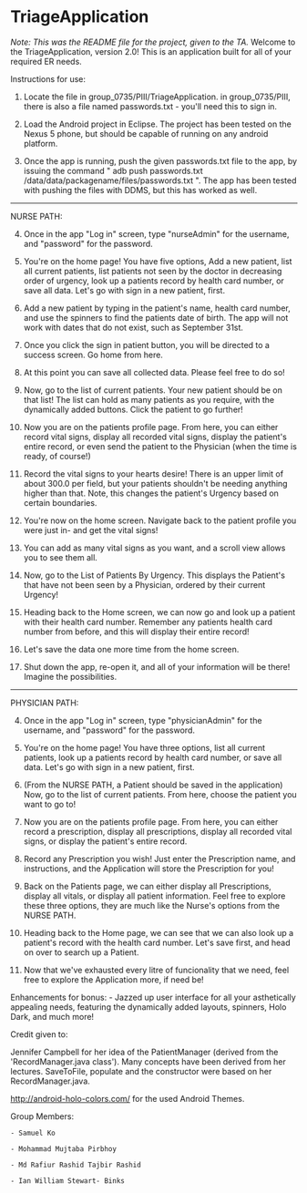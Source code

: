 TriageApplication
=================
*Note: This was the README file for the project, given to the TA.*
Welcome to the TriageApplication, version 2.0! This is an application built for all of your required ER needs.

Instructions for use:

1. Locate the file in group_0735/PIII/TriageApplication. in group_0735/PIII, there is also a file named passwords.txt - you'll need this to sign in.

2. Load the Android project in Eclipse. The project has been tested on the Nexus 5 phone, but should be capable of running on any android platform.

3. Once the app is running, push the given passwords.txt file to the app, by
   issuing the command " adb push passwords.txt /data/data/packagename/files/passwords.txt ".
   The app has been tested with pushing the files with DDMS, but this has worked as well.

------------------------------------------------------------------------------------------------------------------------------------------------------------------------------------
NURSE PATH:

4. Once in the app "Log in" screen, type "nurseAdmin" for the username, and "password" for the password.

5. You're on the home page! You have five options, Add a new patient, list all current patients, list patients not seen by the doctor in decreasing order of urgency, look up a patients record by health card number, or save all data. Let's go with sign in a new patient, first.


6. Add a new patient by typing in the patient's name, health card number, and use the spinners to find the patients
   date of birth. The app will not work with dates that do not exist, such as September 31st.

7. Once you click the sign in patient button, you will be directed to a success screen. Go home from here.

8. At this point you can save all collected data. Please feel free to do so!

9. Now, go to the list of current patients. Your new patient should be on that list! The list can hold as many patients as
   you require, with the dynamically added buttons. Click the patient to go further!

10. Now you are on the patients profile page. From here, you can either record vital signs, display all recorded vital signs, display the patient's entire record, or even send the patient to the Physician (when the time is ready, of course!)

11. Record the vital signs to your hearts desire! There is an upper limit of about 300.0 per field, but your patients
    shouldn't be needing anything higher than that. Note, this changes the patient's Urgency based on certain boundaries.

12. You're now on the home screen. Navigate back to the patient profile you were just in- and get the vital signs!

13. You can add as many vital signs as you want, and a scroll view allows you to see them all.

14. Now, go to the List of Patients By Urgency. This displays the Patient's that have not been seen by a Physician, ordered by their current Urgency!

15. Heading back to the Home screen, we can now go and look up a patient with their health card number. Remember any patients health card number from before, and this will display their entire record!

16. Let's save the data one more time from the home screen.

17. Shut down the app, re-open it, and all of your information will be there! Imagine the possibilities.

------------------------------------------------------------------------------------------------------------------------------------------------------------------------------------

PHYSICIAN PATH:

4. Once in the app "Log in" screen, type "physicianAdmin" for the username, and "password" for the password.

5. You're on the home page! You have three options, list all current patients, look up a patients record by health card number, or save all data. Let's go with sign in a new patient, first.

6. (From the NURSE PATH, a Patient should be saved in the application) Now, go to the list of current patients. From here, choose the patient you want to go to!

7. Now you are on the patients profile page. From here, you can either record a prescription, display all prescriptions, display all recorded vital signs, or display the patient's entire record.

8. Record any Prescription you wish! Just enter the Prescription name, and instructions, and the Application will store the Prescription for you!

7. Back on the Patients page, we can either display all Prescriptions, display all vitals, or display all patient information. Feel free to explore these three options, they are much like the Nurse's options from the NURSE PATH.

8. Heading back to the Home page, we can see that we can also look up a patient's record with the health card number. Let's save first, and head on over to search up a Patient.

9. Now that we've exhausted every litre of funcionality that we need, feel free to explore the Application more, if need be!

Enhancements for bonus:
	- Jazzed up user interface for all your asthetically appealing needs, featuring the dynamically added layouts, spinners, Holo Dark, and much more!
	

Credit given to:

Jennifer Campbell for her idea of the PatientManager (derived from the 'RecordManager.java class').
Many concepts have been derived from her lectures. SaveToFile, populate and the constructor were based on her RecordManager.java.


http://android-holo-colors.com/ for the used Android Themes.
	
Group Members:
	
    - Samuel Ko
    
    - Mohammad Mujtaba Pirbhoy
    
    - Md Rafiur Rashid Tajbir Rashid
    
    - Ian William Stewart- Binks

